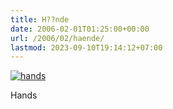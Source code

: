 ```yaml
---
title: H??nde
date: 2006-02-01T01:25:00+00:00
url: /2006/02/haende/
lastmod: 2023-09-10T19:14:12+07:00
---
```

<div class="flickr">
  <a href="http://www.flickr.com/photos/schreibblogade/93507666/" title="hands"><img src="//static.flickr.com/18/93507666_91f8b2307e.jpg" alt="hands" /></a></p>

  <p>
    Hands
  </p>
</div>
